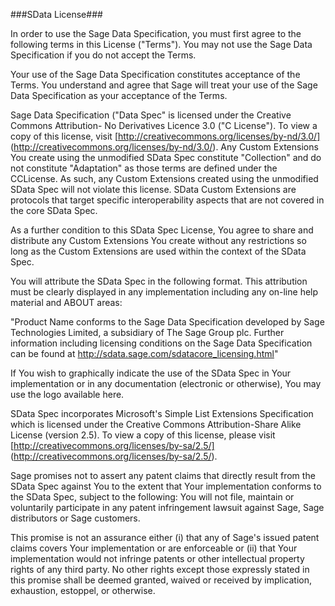 ﻿###SData License###

In order to use the Sage Data Specification, you must first agree to the following terms in this License ("Terms"). You may not use the Sage Data Specification if you do not accept the Terms.

Your use of the Sage Data Specification constitutes acceptance of the Terms. You understand and agree that Sage will treat your use of the Sage Data Specification as your acceptance of the Terms.

Sage Data Specification ("Data Spec" is licensed under the Creative Commons Attribution- No Derivatives Licence 3.0 ("C License"). To view a copy of this license, visit [http://creativecommons.org/licenses/by-nd/3.0/] (http://creativecommons.org/licenses/by-nd/3.0/). Any Custom Extensions You create using the unmodified SData Spec constitute "Collection" and do not constitute "Adaptation" as those terms are defined under the CCLicense. As such, any Custom Extensions created using the unmodified SData Spec will not violate this license. SData Custom Extensions are protocols that target specific interoperability aspects that are not covered in the core SData Spec.

As a further condition to this SData Spec License, You agree to share and distribute any Custom Extensions You create without any restrictions so long as the Custom Extensions are used within the context of the SData Spec.

You will attribute the SData Spec in the following format. This attribution must be clearly displayed in any implementation including any on-line help material and ABOUT areas:

"Product Name conforms to the Sage Data Specification developed by Sage Technologies Limited, a subsidiary of The Sage Group plc. Further information including licensing conditions on the Sage Data Specification can be found at http://sdata.sage.com/sdatacore_licensing.html"

If You wish to graphically indicate the use of the SData Spec in Your implementation or in any documentation (electronic or otherwise), You may use the logo available here.

SData Spec incorporates Microsoft's Simple List Extensions Specification which is licensed under the Creative Commons Attribution-Share Alike License (version 2.5). To view a copy of this license, please visit [http://creativecommons.org/licenses/by-sa/2.5/] (http://creativecommons.org/licenses/by-sa/2.5/).

Sage promises not to assert any patent claims that directly result from the SData Spec against You to the extent that Your implementation conforms to the SData Spec, subject to the following: You will not file, maintain or voluntarily participate in any patent infringement lawsuit against Sage, Sage distributors or Sage customers.

This promise is not an assurance either (i) that any of Sage's issued patent claims covers Your implementation or are enforceable or (ii) that Your implementation would not infringe patents or other intellectual property rights of any third party. No other rights except those expressly stated in this promise shall be deemed granted, waived or received by implication, exhaustion, estoppel, or otherwise.